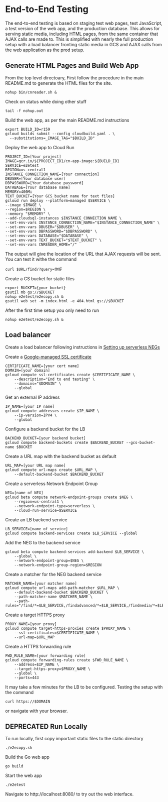 # End-to-End Testing

The end-to-end testing is based on staging test web pages, test
JavaScript, a test version of the web app, and the production database. 
This allows for serving static media, including HTML pages, from the same
container that AJAX calls are made to. This is simplified with nearly the full
production setup with a load balancer fronting static media in GCS and
AJAX calls from the web application as the prod setup.

## Generate HTML Pages and Build Web App

From the top level directoary, First follow the procedure in the main README.md
to generate the HTML files for the site.

```shell
nohup bin/cnreader.sh &
```

Check on status while doing other stuff

```shell
tail -f nohup.out
```

Build the web app, as per the main README.md instructions

```shell
export BUILD_ID=r159
gcloud builds submit --config cloudbuild.yaml . \
  --substitutions=_IMAGE_TAG="$BUILD_ID"
```

Deploy the web app to Cloud Run

```shell
PROJECT_ID=[Your project]
IMAGE=gcr.io/${PROJECT_ID}/cn-app-image:${BUILD_ID}
SERVICE=e2etest
REGION=us-central1
INSTANCE_CONNECTION_NAME=[Your connection]
DBUSER=[Your database user]
DBPASSWORD=[Your database password]
DATABASE=[Your database name]
MEMORY=400Mi
TEXT_BUCKET=[Your GCS bucket name for text files]
gcloud run deploy --platform=managed $SERVICE \
--image $IMAGE \
--region=$REGION \
--memory "$MEMORY" \
--add-cloudsql-instances $INSTANCE_CONNECTION_NAME \
--set-env-vars INSTANCE_CONNECTION_NAME="$INSTANCE_CONNECTION_NAME" \
--set-env-vars DBUSER="$DBUSER" \
--set-env-vars DBPASSWORD="$DBPASSWORD" \
--set-env-vars DATABASE="$DATABASE" \
--set-env-vars TEXT_BUCKET="$TEXT_BUCKET" \
--set-env-vars CNREADER_HOME="/"
```

The output will give the location of the URL that AJAX requests will be sent.
You can test it withe the command

```shell
curl $URL/find/?query=你好
```

Create a CS bucket for static files

```
export BUCKET={your bucket}
gsutil mb gs://$BUCKET
nohup e2etest/e2ecopy.sh &
gsutil web set -m index.html -e 404.html gs://$BUCKET
```

After the first time setup you only need to run 

```shell
nohup e2etest/e2ecopy.sh &
```

## Load balancer

Create a load balancer following instructions in 
[Setting up serverless NEGs](https://cloud.google.com/load-balancing/docs/negs/setting-up-serverless-negs)

Create a 
[Google-managed SSL certificate](https://cloud.google.com/load-balancing/docs/ssl-certificates/google-managed-certs)

```shell
CERTIFICATE_NAME=[your cert name]
DOMAIN=[your domain]
gcloud compute ssl-certificates create $CERTIFICATE_NAME \
    --description="End to end testing" \
    --domains="$DOMAIN" \
    --global
```

Get an external IP address

```shell
IP_NAME=[your IP name]
gcloud compute addresses create $IP_NAME \
    --ip-version=IPV4 \
    --global
```

Configure a backend bucket for the LB

```shell
BACKEND_BUCKET=[your backend bucket]
gcloud compute backend-buckets create $BACKEND_BUCKET --gcs-bucket-name $BUCKET
```

Create a URL map with the backend bucket as default

```shell
URL_MAP=[your URL map name]
gcloud compute url-maps create $URL_MAP \
    --default-backend-bucket $BACKEND_BUCKET
```

Create a serverless Network Endpoint Group

```shell
NEG=[name of NEG]
gcloud beta compute network-endpoint-groups create $NEG \
    --region=us-central1 \
    --network-endpoint-type=serverless \
    --cloud-run-service=$SERVICE
```

Create an LB backend service

```shell
LB_SERVICE=[name of service]
gcloud compute backend-services create $LB_SERVICE --global
```

Add the NEG to the backend service

```shell
gcloud beta compute backend-services add-backend $LB_SERVICE \
    --global \
    --network-endpoint-group=$NEG \
    --network-endpoint-group-region=$REGION
```

Create a matcher for the NEG backend service
```shell
MATCHER_NAME=[your matcher name]
gcloud compute url-maps add-path-matcher $URL_MAP \
    --default-backend-bucket $BACKEND_BUCKET \
    --path-matcher-name $MATCHER_NAME \
    --path-rules="/find/*=$LB_SERVICE,/findadvanced/*=$LB_SERVICE,/findmedia/*=$LB_SERVICE,/findsubstring,/findtm=$LB_SERVICE"
```

Create a target HTTPS proxy

```shell
PROXY_NAME=[your proxy]
gcloud compute target-https-proxies create $PROXY_NAME \
    --ssl-certificates=$CERTIFICATE_NAME \
    --url-map=$URL_MAP
```

Create a HTTPS forwarding rule

```shell
FWD_RULE_NAME=[your forwarding rule]
gcloud compute forwarding-rules create $FWD_RULE_NAME \
    --address=$IP_NAME \
    --target-https-proxy=$PROXY_NAME \
    --global \
    --ports=443
```

It may take a few minutes for the LB to be configured. Testing the setup with
the command

```shell
curl https://$DOMAIN
```

or navigate with your browser.

## DEPRECATED Run Locally

To run locally, first copy important static files to the static directory

```shell
./e2ecopy.sh
```

Build the Go web app

```shell
go build
```

Start the web app

```shell
./e2etest
```

Navigate to http://localhost:8080/ to try out the web interface.
